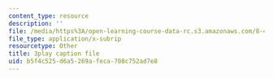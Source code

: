 ```yaml
---
content_type: resource
description: ''
file: /media/https%3A/open-learning-course-data-rc.s3.amazonaws.com/8-422-atomic-and-optical-physics-ii-spring-2013/b5f4c525d6a5269afeca708c752ad7e8_D7APJXFJsbc.srt
file_type: application/x-subrip
resourcetype: Other
title: 3play caption file
uid: b5f4c525-d6a5-269a-feca-708c752ad7e8
---
```

